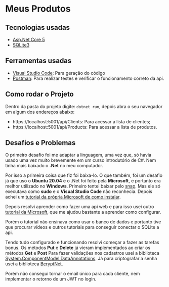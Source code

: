 # Meus Produtos

## Tecnologias usadas
* [Asp.Net Core 5](https://docs.microsoft.com/pt-br/aspnet/core/introduction-to-aspnet-core?view=aspnetcore-5.0)
* [SQLite3](https://www.sqlite.org/index.html)

## Ferramentas usadas
* [Visual Studio Code](https://code.visualstudio.com/): Para geração do código
* [Postman](https://www.postman.com/): Para realizar testes e verificar o funcionamento correto da api.

## Como rodar o Projeto
Dentro da pasta do projeto digite: `dotnet run`, depois abra o seu navegador em algum dos endereços abaixo:
* https://localhost:5001/api/Clients: Para acessar a lista de clientes;
* https://localhost:5001/api/Products: Para acessar a lista de produtos.

## Desafios e Problemas
O primeiro desafio foi me adaptar a linguagem, uma vez que, só havia usado uma vez muito brevemente em um curso introdutório de C#. Nem tinha mais baixado o **.Net** no meu computador. 

Por isso a primeira coisa que fiz foi baixa-lo. O que também, foi um desafio já que uso o **Ubuntu 20.04** e o .Net foi feito pela **Microsoft**, e portanto era melhor utilizado no **Windows**. Primeiro tentei baixar pelo [snap](https://snapcraft.io/). Mas ele só executava como **sudo** e o **Visual Studio Code** não reconhecia. Depois achei um [tutorial da própria Microsoft de como instalar](https://docs.microsoft.com/pt-br/dotnet/core/install/linux?WT.mc_id=dotnet-35129-website).

Depois resolvi aprender como fazer uma api web e para isso usei outro [tutorial da Microsoft](https://docs.microsoft.com/pt-br/aspnet/core/tutorials/first-web-api?view=aspnetcore-5.0&tabs=visual-studio-code), que me ajudou bastante a aprender como configurar.

Porém o tutorial não ensinava como usar o banco de dados e portanto tive que procurar vídeos e outros tutoriais para conseguir conectar o SQLite a api. 

Tendo tudo configurado e funcionando resolvi começar a fazer as tarefas bonus. Os métodos **Put** e **Delete** já vieram implementados ao criar os métodos **Get** e **Post**
Para fazer validações nos cadastros usei a biblioteca [System.ComponentModel.DataAnnotations](https://docs.microsoft.com/pt-br/dotnet/api/system.componentmodel.dataannotations?view=net-5.0). Já para criptografar a senha usei a biblioteca [BcryptNet](https://github.com/BcryptNet/bcrypt.net).

Porém não consegui tornar o email único para cada cliente, nem implementar o retorno de um JWT no login.